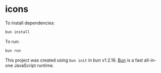 # icons

To install dependencies:

```bash
bun install
```

To run:

```bash
bun run 
```

This project was created using `bun init` in bun v1.2.16. [Bun](https://bun.sh) is a fast all-in-one JavaScript runtime.
